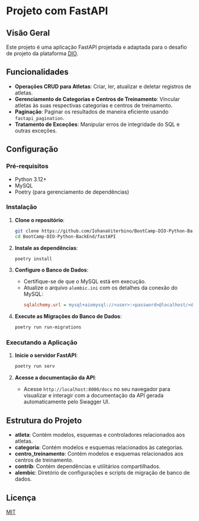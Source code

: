 # Projeto com FastAPI

## Visão Geral

Este projeto é uma aplicação FastAPI projetada e adaptada para o desafio de projeto da plataforma [DIO](https://github.com/digitalinnovationone).

## Funcionalidades

- **Operações CRUD para Atletas**: Criar, ler, atualizar e deletar registros de atletas.
- **Gerenciamento de Categorias e Centros de Treinamento**: Vincular atletas às suas respectivas categorias e centros de treinamento.
- **Paginação**: Paginar os resultados de maneira eficiente usando `fastapi_pagination`.
- **Tratamento de Exceções**: Manipular erros de integridade do SQL e outras exceções.

## Configuração

### Pré-requisitos

- Python 3.12+
- MySQL
- Poetry (para gerenciamento de dependências)

### Instalação

1. **Clone o repositório**:
    ```bash
    git clone https://github.com/IohanaViterbino/BootCamp-DIO-Python-BackEnd
    cd BootCamp-DIO-Python-BackEnd/fastAPI
    ```

2. **Instale as dependências**:
    ```bash
    poetry install
    ```

3. **Configure o Banco de Dados**:
    - Certifique-se de que o MySQL está em execução.
    - Atualize o arquivo `alembic.ini` com os detalhes da conexão do MySQL:
        ```ini
        sqlalchemy.url = mysql+aiomysql://<user>:<password>@localhost/<database_name>
        ```

4. **Execute as Migrações do Banco de Dados**:
    ```bash
    poetry run run-migrations
    ```

### Executando a Aplicação

1. **Inicie o servidor FastAPI**:
    ```bash
    poetry run serv
    ```

2. **Acesse a documentação da API**:
    - Acesse `http://localhost:8000/docs` no seu navegador para visualizar e interagir com a documentação da API gerada automaticamente pelo Swagger UI.

## Estrutura do Projeto

- **atleta**: Contém modelos, esquemas e controladores relacionados aos atletas.
- **categoria**: Contém modelos e esquemas relacionados às categorias.
- **centro_treinamento**: Contém modelos e esquemas relacionados aos centros de treinamento.
- **contrib**: Contém dependências e utilitários compartilhados.
- **alembic**: Diretório de configurações e scripts de migração de banco de dados.


## Licença

[MIT](https://choosealicense.com/licenses/mit/)

